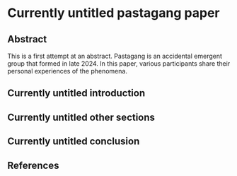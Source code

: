 # Currently untitled pastagang paper

## Abstract

This is a first attempt at an abstract. Pastagang is an accidental emergent group that formed in late 2024. In this paper, various participants share their personal experiences of the phenomena.

## Currently untitled introduction

## Currently untitled other sections

## Currently untitled conclusion 

## References

[^website]: [Pastagang website](https://pastagang.cc)
[^nudel]: [Nudel](https://nudel.cc)
